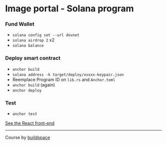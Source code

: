 # Image portal - Solana program

### Fund Wallet

- `solana config set --url devnet`
- `solana airdrop 2` x2
- `solana balance`

### Deploy smart contract

- `anchor build`
- `solana address -k target/deploy/xxxxx-keypair.json`
- Reemplace Program ID on `lib.rs` and `Anchor.toml`
- `anchor build` (again)
- `anchor deploy`

### Test

- `anchor test`

[See the React front-end](https://github.com/KevinFiorentino/react-solana-portal)

---

Course by [buildspace](https://buildspace.so/p/build-solana-web3-app)
